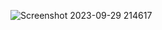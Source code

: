 ![Screenshot 2023-09-29 214617](https://github.com/galindoptbr/BootStrap5/assets/112688705/6e6d55f5-08ce-4366-9daf-e90716487fec)

 
